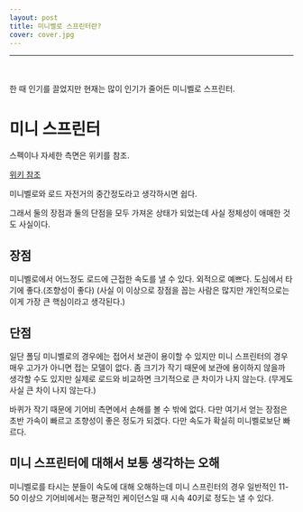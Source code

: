 ```yaml
---
layout: post
title: 미니벨로 스프린터란?
cover: cover.jpg
---
```



* * *
<br></br>
한 때 인기를 끌었지만 현재는 많이 인기가 줄어든 미니벨로 스프린터.


# 미니 스프린터 

스펙이나 자세한 측면은 위키를 참조.

[위키 참조](https://namu.wiki/w/%EB%AF%B8%EB%8B%88%20%EC%8A%A4%ED%94%84%EB%A6%B0%ED%84%B0)



미니벨로와 로드 자전거의 중간정도라고 생각하시면 쉽다.

그래서 둘의 장점과 둘의 단점을 모두 가져온 상태가 되었는데 사실 정체성이 애매한 것도 사실이다. 

## 장점 

미니벨로에서 어느정도 로드에 근접한 속도를 낼 수 있다. 
외적으로 예쁘다.
도심에서 타기에 좋다.(조향성이 좋다)
(사실 이 이상으로 장점을 꼽는 사람은 많지만 개인적으로는 이게 가장 큰 핵심이라고 생각된다.)


## 단점

일단 폴딩 미니벨로의 경우에는 접어서 보관이 용이할 수 있지만 미니 스프린터의 경우 매우 고가가 아니면 접는 모델이 없다.
좀 크기가 작기 때문에 보관에 용이하지 않을까 생각할 수도 있지만 실제로 로드와 비교하면 크기적으로 큰 차이가 나지 않는다.
(무게도 사실 큰 차이 나지 않는다.)

바퀴가 작기 때문에 기어비 측면에서 손해를 볼 수 밖에 없다. 다만 여기서 얻는 장점은 초반 가속이 빠르고 조향성이 좋은 정도가 되겠다.
다만 속도가 확실히 미니벨로보단 빠르다.


## 미니 스프린터에 대해서 보통 생각하는 오해

미니벨로를 타시는 분들이 속도에 대해 오해하는데 미니 스프린터의 경우 일반적인 11-50 이상으 기어비에서는 평균적인 케이던스일 때
시속 40키로 정도는 낼 수 있다. 






